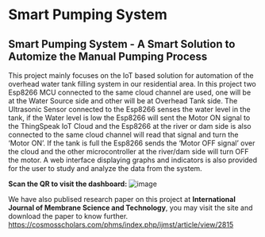 # Smart Pumping System
## Smart Pumping System - A Smart Solution to Automize the Manual Pumping Process

This project mainly focuses on the IoT based solution for automation of the overhead water tank filling system in our residential area. 
In this project two Esp8266 MCU connected to the same cloud channel are used, one will be at the Water Source side and other will be at Overhead Tank side. 
The Ultrasonic Sensor connected to the Esp8266 senses the water level in the tank, 
if the Water level is low the Esp8266 will sent the Motor ON signal to the ThingSpeak IoT Cloud and the Esp8266 at the river or dam side is also connected to the same cloud channel will read that signal and turn the ‘Motor ON’. 
If the tank is full the Esp8266 sends the ‘Motor OFF signal’ over the cloud and the other microcontroller at the river/dam side will turn OFF the motor. 
A web interface displaying graphs and indicators is also provided for the user to study and analyze the data from the system.

**Scan the QR to visit the dashboard:**
![image](https://github.com/P-Dhandar15/IoT-Project-WebView/assets/130864863/6555f057-4f3e-46f1-8a8c-8ccaf4714c88=250x250)

We have also publised research paper on this project at **International Journal of Membrane Science and Technology**, you may visit the site and download the paper to know further.
https://cosmosscholars.com/phms/index.php/ijmst/article/view/2815
